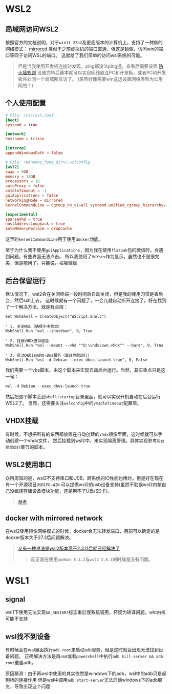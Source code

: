 # WSL2
## 局域网访问WSL2
按照官方的文档说明，对于`win11 22h2`及更高版本的计算机上，支持了一种新的网络模式：
[mirrored](https://learn.microsoft.com/zh-cn/windows/wsl/networking)
类似于之前虚拟机的端口直通，但这是镜像，访问win的端口等同于访问WSL的端口。
这就给了我们简单的访问wsl系统的可能。
> 但是当我使用开发板连接时发现，ping都没法ping通，查看后需要设置
> [防火墙规则](https://blog.csdn.net/qq_35132089/article/details/114385192)
> 设置完毕后基本就可以实现网线直连PC和开发板，或者PC和开发板共处同一个局域网互访了。
> (虽然好像需要win这边设置网络类型为公用网络？)

## 个人使用配置
```conf
# File: /etc/wsl.conf 
[boot]
systemd = true

[network]
hostname = trixie

[interop]
appendWindowsPath = false
```

```conf
# File: <Windows_home_dir>/.wslconfig
[wsl2]
swap = 0GB
memory = 16GB
processors = 18
autoProxy = false
vmIdleTimeout = -1
guiApplications = false
networkingMode = mirrored
kernelCommandLine = cgroup_no_v1=all systemd.unified_cgroup_hierarchy=1

[experimental]
sparseVhd = true
hostAddressLoopback = true
autoMemoryReclaim = dropCache
```
这里的`kernelCommandLine`用于使用`docker`功能。

至于为什么我不使用`guiApplications`，因为我在使用`flatpak`包的微信时，会遇到问题，有些界面无法点击。
所以我使用了`VcXsrv`作为显示。虽然也不是很完美，但是能用了。~~只能说，垃圾微信~~

## 后台保留运行
默认情况下，wsl2会在关闭终端一段时间后自动关闭，但是我的使用习惯是丢后台，然后ssh上去，
这时候就有一个问题了，一会儿就自动断开连接了。好在找到了一个解决方法，就是有点绕：
```vbs
Set WshShell = CreateObject("WScript.Shell")

' 1. 关闭WSL（确保干净状态）
WshShell.Run "wsl --shutdown", 0, True

' 2. 挂载VHDX虚拟磁盘
WshShell.Run "wsl --mount --vhd ""D:\vhdx\own.vhdx"" --bare", 0, True

' 3. 启动Debian的D-Bus服务（后台静默运行）
WshShell.Run "wsl -d Debian --exec dbus-launch true", 0, False
```
我们需要一个vbs脚本，由这个脚本来实现自动后台运行。当然，其实重点只是这一句：
```powershell
wsl -d Debian --exec dbus-launch true
```
然后把这个脚本丢到`shell:startup`目录里面，就可以实现开机自动在后台运行WSL2了。
当然，还需要关注`wslconfig`中的`vmIdleTimeout`配置项。

## VHDX挂载
有时候，不想把所有的东西都放置在自动创建的`vhdx`镜像里面，这时候就可以手动创建一个vhdx文件，
然后挂载到wsl2中，来实现隔离管理。具体实现参考`后台保留运行`章节的脚本。

## WSL2使用串口
众所周知的是，wsl2不支持串口和USB，跨系统的IO性能也稀烂。但是好在现在有一个开源项目`USBIPD-WIN`
可以提供wsl2的usb设备支持(虽然不耽误wsl2内核自己没编译存储设备模块功能，还是用不了U盘/SD卡)。
> [参考](https://learn.microsoft.com/zh-cn/windows/wsl/connect-usb)

## docker with mirrored network
在wsl2使用镜像网络模式的时候，docker会无法转发端口，目前可以确定的是docker版本大于27.3后问题解决。
> [又有一种说法是wsl2版本高于2.3.11后就已经解决了](https://github.com/microsoft/WSL/releases/tag/2.3.11)
>> 反正我在使用`podman 5.4.2`与`wsl2 2.6.1`的时候是没有问题。

# WSL1
## signal
wsl1下使用无法实现`SA_RESTART`标志重启慢系统调用，怀疑为转译问题，win内核可能不支持

## wsl找不到设备
有时候会在wsl里面执行`adb root`来启动`adb`服务，但是这时就会出现无法找到设备问题，
正确解决方法是再`cmd`或者`powershell`中执行`adb kill-server && adb root`重启adb。

原因猜测：由于再wsl中使用的其实依然是windows下的adb，wsl中的adb只是起到桥的连接作用
但是wsl中调用`adb start-server`无法启动windows下的adb服务，导致出现这个问题
